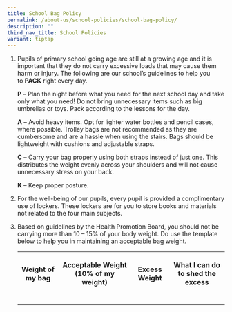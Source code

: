 ```yaml
---
title: School Bag Policy
permalink: /about-us/school-policies/school-bag-policy/
description: ""
third_nav_title: School Policies
variant: tiptap
---
```

<ol>
<li>
<p>Pupils of primary school going age are still at a growing age and it is
important that they do not carry excessive loads that may cause them harm
or injury. The following are our school’s guidelines to help you to&nbsp;<strong>PACK</strong>&nbsp;right
every day.</p>
<p></p>
<p><strong>P</strong> – Plan the night before what you need for the next school
day and take only what you need! Do not bring unnecessary items such as
big umbrellas or toys. Pack according to the lessons for the day.</p>
<p><strong>A</strong>&nbsp;– Avoid heavy items. Opt for lighter water bottles
and pencil cases, where possible. Trolley bags are not recommended as they
are cumbersome and are a hassle when using the stairs. Bags should be lightweight
with cushions and adjustable straps.</p>
<p><strong>C</strong>&nbsp;– Carry your bag properly using both straps instead
of just one. This distributes the weight evenly across your shoulders and
will not cause unnecessary stress on your back.</p>
<p><strong>K</strong>&nbsp;– Keep proper posture.</p>
<p></p>
</li>
<li>
<p>For the well-being of our pupils, every pupil is provided a complimentary
use of lockers. These lockers are for you to store books and materials
not related to the four main subjects.</p>
<p></p>
</li>
<li>
<p>Based on guidelines by the Health Promotion Board, you should not be carrying
more than 10 – 15% of your body weight. Do use the template below to help
you in maintaining an acceptable bag weight.
<br>
</p>
<table style="minWidth: 100px">
<colgroup>
<col>
<col>
<col>
<col>
</colgroup>
<tbody>
<tr>
<th rowspan="1" colspan="1">
<p><strong>Weight of my bag<br></strong>
</p>
</th>
<th rowspan="1" colspan="1">
<p><strong>Acceptable Weight (10% of my weight)<br></strong>
</p>
</th>
<th rowspan="1" colspan="1">
<p><strong>Excess Weight<br></strong>
</p>
</th>
<th rowspan="1" colspan="1">
<p><strong>What I can do to shed the excess<br></strong>
</p>
</th>
</tr>
<tr>
<td rowspan="1" colspan="1">
<p></p>
</td>
<td rowspan="1" colspan="1">
<p></p>
</td>
<td rowspan="1" colspan="1">
<p></p>
</td>
<td rowspan="1" colspan="1">
<p></p>
</td>
</tr>
</tbody>
</table>
</li>
</ol>
<p></p>
